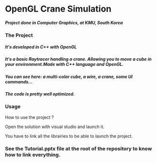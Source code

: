 # OpenGL Crane Simulation

##### Project done in Computer Graphics, at KMU, South Korea

### The Project
##### It's developed in C++ with OpenGL

##### It's a basic Raytracer handling a crane. Allowing you to move a cube in your environment.Made with C++ language and OpenGL.
##### You can see here: a multi-color cube, a wire, a crane, some UI commands...
##### The code is pretty well optimized.

### Usage
How to use the project ?

Open the solution with visual studio and launch it.

You have to link all the librairies to be able to launch the project.
### See the Tutorial.pptx file at the root of the repository to know how to link everything.